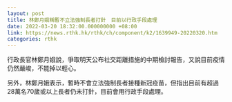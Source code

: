 ```yaml
---
layout: post
title: 林鄭月娥稱暫不立法強制長者打針　目前以行政手段處理
date: 2022-03-20 18:32:00.000000000 +08:00
link: https://news.rthk.hk/rthk/ch/component/k2/1639949-20220320.htm
categories: rthk
---
```


行政長官林鄭月娥說，爭取明天公布社交距離措施的中期檢討報告，又說目前疫情仍然嚴峻，不能掉以輕心。

另外，林鄭月娥表示，暫時不會立法強制長者接種新冠疫苗，但指出目前有超過28萬名70歲或以上長者仍未打針，目前會用行政手段處理。

